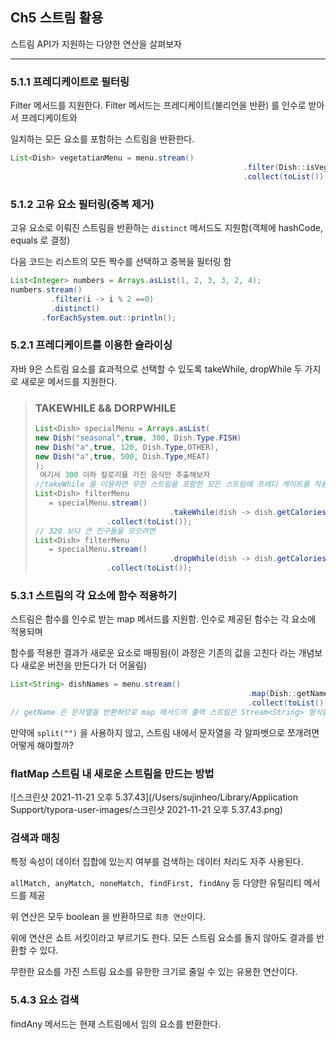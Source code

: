 ## Ch5 스트림 활용

스트림 API가 지원하는 다양한 연산을 살펴보자

---

### 5.1.1 프레디케이트로 필터링

Filter 메서드를 지원한다. Filter 메서드는 프레디케이트(불리언을 반환) 를 인수로 받아서 프레디케이트와

일치하는 모든 요소를 포함하는 스트림을 반환한다.

```java
List<Dish> vegetatianMenu = menu.stream()
  													.filter(Dish::isVegetarian) // 채식인지 확인
  													.collect(toList())
```





### 5.1.2 고유 요소 필터링(중복 제거)

고유 요소로 이뤄진 스트림을 반환하는 `distinct` 메서드도 지원함(객체에 hashCode, equals 로 결정)

다음 코드는 리스트의 모든 짝수를 선택하고 중복을 필터링 함

```java
List<Integer> numbers = Arrays.asList(1, 2, 3, 3, 2, 4);
numbers.stream()
  		 .filter(i -> i % 2 ==0)
  		 .distinct()
       .forEachSystem.out::println();
```





### 5.2.1 프레디케이트를 이용한 슬라이싱

자바 9은 스트림 요소를 효과적으로 선택할 수 있도록 takeWhile, dropWhile 두 가지로 새로운 메서드를 지원한다. 

> ### TAKEWHILE && DORPWHILE
>
> ```java
> List<Dish> specialMenu = Arrays.asList(
> new Dish("seasonal",true, 300, Dish.Type.FISH)
> new Dish("a",true, 120, Dish.Type,OTHER),
> new Dish("a",true, 500, Dish.Type,MEAT)
> );
>  여기서 300 이하 칼로리를 가진 음식만 추출해보자
> //takeWhile 을 이용하면 무한 스트림을 포함한 모든 스트림에 프레디 케이트를 적용해 스트림을 슬라이스 할 수 있다. 
> List<Dish> filterMenu
>    = specialMenu.stream()
>    							.takeWhile(dish -> dish.getCalories() <320)
>                 .collect(toList());
> // 320 보다 큰 친구들을 모으려면
> List<Dish> filterMenu
>    = specialMenu.stream()
>    							.dropWhile(dish -> dish.getCalories() <320)
>                 .collect(toList());
> 
> 
> ```

### 5.3.1 스트림의 각 요소에 함수 적용하기

스트림은 함수를 인수로 받는 map 메서드를 지원함. 인수로 제공된 함수는  각 요소에 적용되며

함수를 적용한 결과가 새로운 요소로 매핑됨(이 과정은 기존의 값을 고친다 라는 개념보다 새로운 버전을 만든다가 더 어울림)

```java
List<String> dishNames = menu.stream()
  													 .map(Dish::getName)
  													 .collect(toList());
// getName 은 문자열을 반환하므로 map 메서드의 출력 스트림은 Stream<String> 형식을 갖음

```



만약에 `split("")` 을 사용하지 않고, 스트림 내에서 문자열을 각 알파벳으로 쪼개려면 어떻게 해야할까?

### flatMap 스트림 내 새로운 스트림을 만드는 방법

![스크린샷 2021-11-21 오후 5.37.43](/Users/sujinheo/Library/Application Support/typora-user-images/스크린샷 2021-11-21 오후 5.37.43.png)



### 검색과 매칭

특정 속성이 데이터 집합에 있는지 여부를 검색하는 데이터 처리도 자주 사용된다. 

`allMatch, anyMatch, noneMatch, findFirst, findAny` 등 다양한 유틸리티 메서드를 제공

위 연산은 모두 boolean 을 반환하므로 `최종 연산`이다. 

위에 연산은 쇼트 서킷이라고 부르기도 한다. 모든 스트림 요소를 돌지 않아도 결과를 반환할 수 있다.

무한한 요소를 가진 스트림 요소를 유한한 크기로 줄일 수 있는 유용한 연산이다. 



### 5.4.3 요소 검색

findAny 메서드는 현재 스트림에서 임의 요소를 반환한다.